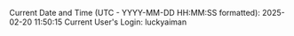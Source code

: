 Current Date and Time (UTC - YYYY-MM-DD HH:MM:SS formatted): 2025-02-20 11:50:15
Current User's Login: luckyaiman
